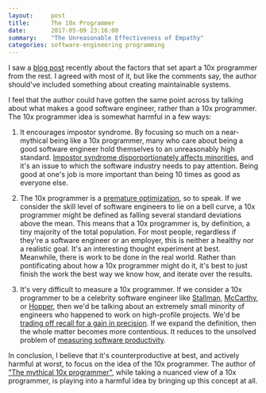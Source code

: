 ```yaml
---
layout:     post
title:      The 10x Programmer
date:       2017-05-09 23:16:00
summary:    "The Unreasonable Effectiveness of Empathy"
categories: software-engineering programming
---
```


I saw a [blog post](http://antirez.com/news/112) recently about the factors that set apart a 10x programmer from the rest. I agreed with most of it, but like the comments say, the author should've included something about creating maintainable systems.

I feel that the author could have gotten the same point across by talking about what makes a good software engineer, rather than a 10x programmer. The 10x programmer idea is somewhat harmful in a few ways:

1. It encourages impostor syndrome. By focusing so much on a near-mythical being like a 10x programmer, many who care about being a good software engineer hold themselves to an unreasonably high standard. [Impostor syndrome disporportionately affects minorities](http://www.apa.org/gradpsych/2013/11/fraud.aspx), and it's an issue to which the software industry needs to pay attention. Being good at one's job is more important than being 10 times as good as everyone else.

1. The 10x programmer is a [premature optimization](http://wiki.c2.com/?PrematureOptimization), so to speak. If we consider the skill level of software engineers to lie on a bell curve, a 10x programmer might be defined as falling several standard deviations above the mean. This means that a 10x programmer is, by definition, a tiny majority of the total population. For most people, regardless if they're a software engineer or an employer, this is neither a healthy nor a realistic goal. It's an interesting thought experiment at best. Meanwhile, there is work to be done in the real world. Rather than pontificating about how a 10x programmer might do it, it's best to just finish the work the best way we know how, and iterate over the results.

1. It's very difficult to measure a 10x programmer. If we consider a 10x programmer to be a celebrity software engineer like [Stallman](https://stallman.org/), [McCarthy](https://www.wikiwand.com/en/John_McCarthy_(computer_scientist)), or [Hopper](https://www.wikiwand.com/en/Grace_Hopper), then we'd be talking about an extremely small minority of engineers who happened to work on high-profile projects. We'd be [trading off recall for a gain in precision](https://www.wikiwand.com/en/Precision_and_recall). If we expand the definition, then the whole matter becomes more contentious. It reduces to the unsolved problem of [measuring software productivity](https://martinfowler.com/bliki/CannotMeasureProductivity.html).

In conclusion, I believe that it's counterproductive at best, and actively harmful at worst, to focus on the idea of the 10x programmer. The author of ["The mythical 10x programmer"](http://antirez.com/news/112), while taking a nuanced view of a 10x programmer, is playing into a harmful idea by bringing up this concept at all.